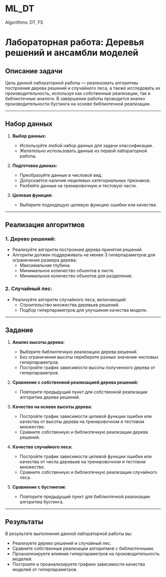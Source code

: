 # ML_DT
Algorithms: DT, FS

# Лабораторная работа: Деревья решений и ансамбли моделей

## Описание задачи

Цель данной лабораторной работы — реализовать алгоритмы построения дерева решений и случайного леса, а также исследовать их производительность, используя как собственные реализации, так и библиотечные аналоги. В завершении работы проводится анализ производительности бустинга на основе библиотечной реализации.

---

## Набор данных

1. **Выбор данных:**
   - Используйте любой набор данных для задачи классификации.
   - Желательно использовать данные из первой лабораторной работы.

2. **Подготовка данных:**
   - Преобразуйте данные в числовой вид.
   - Допускается наличие нецелевых категориальных признаков.
   - Разбейте данные на тренировочную и тестовую части.

3. **Целевая функция:**
   - Выберите подходящую целевую функцию ошибки или качества.

---

## Реализация алгоритмов

### 1. **Дерево решений:**
   - Реализуйте алгоритм построения дерева принятия решений.
   - Алгоритм должен поддерживать не менее 3 гиперпараметров для ограничения размера дерева:
     - Максимальная глубина.
     - Минимальное количество объектов в листе.
     - Минимальное количество объектов для разделения.

### 2. **Случайный лес:**
   - Реализуйте алгоритм случайного леса, включающий:
     - Строительство множества деревьев решений.
     - Подбор гиперпараметров для улучшения качества модели.

---

## Задание

1. **Анализ высоты дерева:**
   - Выберите библиотечную реализацию дерева решений.
   - Без ограничения высоты переберите разные значения числовых гиперпараметров.
   - Постройте график зависимости высоты полученного дерева от гиперпараметров.

2. **Сравнение с собственной реализацией дерева решений:**
   - Повторите предыдущий пункт для собственной реализации алгоритма дерева решений.

3. **Качество на основе высоты дерева:**
   - Постройте график зависимости целевой функции ошибки или качества от высоты дерева на тренировочном и тестовом множестве.
   - Сравните собственную и библиотечную реализации дерева решений.

4. **Качество случайного леса:**
   - Постройте график зависимости целевой функции ошибки или качества от числа деревьев на тренировочном и тестовом множестве.
   - Сравните собственную и библиотечную реализации случайного леса.

5. **Сравнение с бустингом:**
   - Повторите предыдущий пункт для библиотечной реализации алгоритма бустинга.

---

## Результаты

В результате выполнения данной лабораторной работы вы:
- Реализуете дерево решений и случайный лес.
- Сравните собственные реализации алгоритмов с библиотечными.
- Проанализируете влияние гиперпараметров на производительность моделей.
- Построите и проанализируете графики зависимости качества моделей от гиперпараметров.

